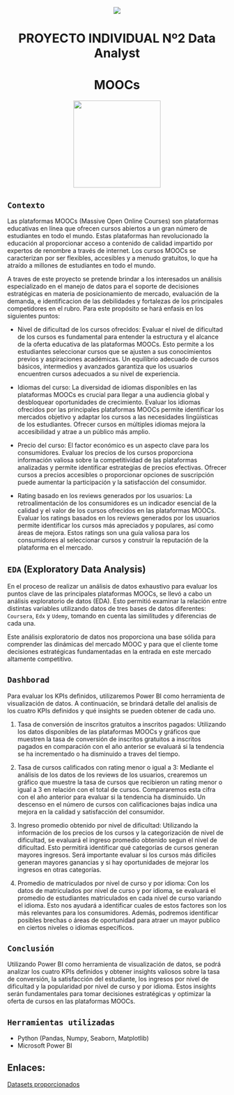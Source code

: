 <p align='center'>
<img src ="https://d31uz8lwfmyn8g.cloudfront.net/Assets/logo-henry-white-lg.png">
<p>

<h1 align='center'>
 <b>PROYECTO INDIVIDUAL Nº2 Data Analyst </b>
</h1>
 
# <h1 align="center">**MOOCs**</h1>

<p align='center'>
<img src = 'https://thumbs.dreamstime.com/b/mooc-massive-open-online-course-learning-vector-219370657.jpg' height = 200>
<p>

## `Contexto`

Las plataformas MOOCs (Massive Open Online Courses) son plataformas educativas en línea que ofrecen cursos abiertos a un gran número de estudiantes en todo el mundo. Estas plataformas han revolucionado la educación al proporcionar acceso a contenido de calidad impartido por expertos de renombre a través de internet. Los cursos MOOCs se caracterizan por ser flexibles, accesibles y a menudo gratuitos, lo que ha atraído a millones de estudiantes en todo el mundo.

A traves de este proyecto se pretende brindar a los interesados un análisis especializado en el manejo de datos para el soporte de decisiones estratégicas en materia de posicionamiento de mercado, evaluación de la demanda, e identificacion de las debilidades y fortalezas de los principales competidores en el rubro. Para este propósito se hará enfasis en los siguientes puntos: 

* Nivel de dificultad de los cursos ofrecidos:
Evaluar el nivel de dificultad de los cursos es fundamental para entender la estructura y el alcance de la oferta educativa de las plataformas MOOCs. Esto permite a los estudiantes seleccionar cursos que se ajusten a sus conocimientos previos y aspiraciones académicas. Un equilibrio adecuado de cursos básicos, intermedios y avanzados garantiza que los usuarios encuentren cursos adecuados a su nivel de experiencia.

* Idiomas del curso:
La diversidad de idiomas disponibles en las plataformas MOOCs es crucial para llegar a una audiencia global y desbloquear oportunidades de crecimiento. Evaluar los idiomas ofrecidos por las principales plataformas MOOCs permite identificar los mercados objetivo y adaptar los cursos a las necesidades lingüísticas de los estudiantes. Ofrecer cursos en múltiples idiomas mejora la accesibilidad y atrae a un público más amplio.

* Precio del curso:
El factor económico es un aspecto clave para los consumidores. Evaluar los precios de los cursos proporciona información valiosa sobre la competitividad de las plataformas analizadas y permite identificar estrategias de precios efectivas. Ofrecer cursos a precios accesibles o proporcionar opciones de suscripción puede aumentar la participación y la satisfacción del consumidor.

* Rating basado en los reviews generados por los usuarios:
La retroalimentación de los consumidores es un indicador esencial de la calidad y el valor de los cursos ofrecidos en las plataformas MOOCs. Evaluar los ratings basados en los reviews generados por los usuarios permite identificar los cursos más apreciados y populares, así como áreas de mejora. Estos ratings son una guía valiosa para los consumidores al seleccionar cursos y construir la reputación de la plataforma en el mercado.


## `EDA` (Exploratory Data Analysis)

En el proceso de realizar un análisis de datos exhaustivo para evaluar los puntos clave de las principales plataformas MOOCs, se llevó a cabo un análisis exploratorio de datos (EDA). Esto permitió examinar la relación entre distintas variables utilizando datos de tres bases de datos diferentes: `Coursera`, `Edx` y `Udemy`, tomando en cuenta las similitudes y diferencias de cada una. 

Este análisis exploratorio de datos nos proporciona una base sólida para comprender las dinámicas del mercado MOOC y para que el cliente tome decisiones estratégicas fundamentadas en la entrada en este mercado altamente competitivo.

## `Dashborad`

Para evaluar los KPIs definidos, utilizaremos Power BI como herramienta de visualización de datos. A continuación, se brindará detalle del analisis de los cuatro KPIs definidos y qué insights se pueden obtener de cada uno.

1. Tasa de conversión de inscritos gratuitos a inscritos pagados:
Utilizando los datos disponibles de las plataformas MOOCs y gráficos que muestren la tasa de conversión de inscritos gratuitos a inscritos pagados en comparación con el año anterior se evaluará si la tendencia se ha incrementado o ha disminuido a traves del tiempo. 

2. Tasa de cursos calificados con rating menor o igual a 3:
Mediante el análisis de los datos de los reviews de los usuarios, crearemos un gráfico que muestre la tasa de cursos que recibieron un rating menor o igual a 3 en relación con el total de cursos. Compararemos esta cifra con el año anterior para evaluar si la tendencia ha disminuido. Un descenso en el número de cursos con calificaciones bajas indica una mejora en la calidad y satisfacción del consumidor.

3. Ingreso promedio obtenido por nivel de dificultad:
Utilizando la información de los precios de los cursos y la categorización de nivel de dificultad, se evaluará el ingreso promedio obtenido segun el nivel de dificultad. Esto permitirá identificar qué categorías de cursos generan mayores ingresos. Será importante evaluar si los cursos más difíciles generan mayores ganancias y si hay oportunidades de mejorar los ingresos en otras categorías.

4. Promedio de matriculados por nivel de curso y por idioma:
Con los datos de matriculados por nivel de curso y por idioma, se evaluará el promedio de estudiantes matriculados en cada nivel de curso variando el idioma. Esto nos ayudará a identificar cuales de estos factores son los más relevantes para los consumidores. Además, podremos identificar posibles brechas o áreas de oportunidad para atraer un mayor publico en ciertos niveles o idiomas específicos.

## `Conclusión`

Utilizando Power BI como herramienta de visualización de datos, se podrá analizar los cuatro KPIs definidos y obtener insights valiosos sobre la tasa de conversión, la satisfacción del estudiante, los ingresos por nivel de dificultad y la popularidad por nivel de curso y por idioma. Estos insights serán fundamentales para tomar decisiones estratégicas y optimizar la oferta de cursos en las plataformas MOOCs.

## `Herramientas utilizadas`
* Python (Pandas, Numpy, Seaborn, Matplotlib)
* Microsoft Power BI

## Enlaces:

[Datasets proporcionados ](https://drive.google.com/drive/folders/1TS76ok6giW7D_l5vc-zu5-cBU_dH3P5H?usp=sharing)


